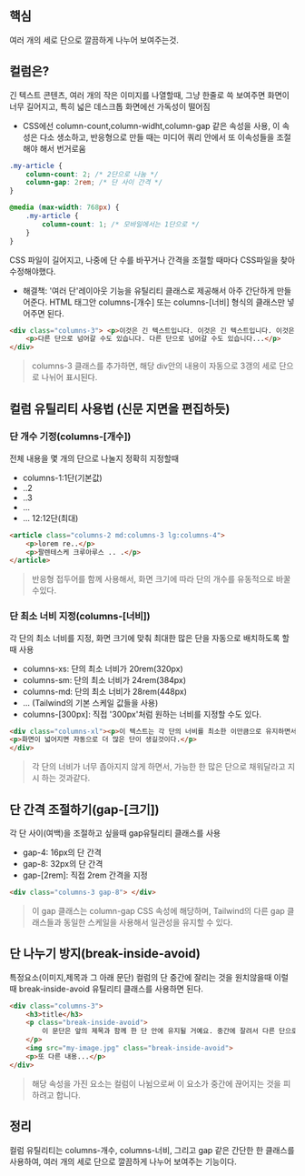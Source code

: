 ## 핵심
여러 개의 세로 단으로 깔끔하게 나누어 보여주는것. 

## 컬럼은?
긴 텍스트 콘텐츠, 여러 개의 작은 이미지를 나열할때, 그냥 한줄로 쓱 보여주면 화면이 너무 길어지고, 특히 넓은 데스크톱 화면에선 가독성이 떨어짐
- CSS에선 column-count,column-widht,column-gap 같은 속성을 사용, 이 속성은 다소 생소하고, 반응형으로 만들 때는 미디어 쿼리 안에서 또 이속성들을 조절해야 해서 번거로움
```CSS
.my-article {
	column-count: 2; /* 2단으로 나눔 */
	column-gap: 2rem; /* 단 사이 간격 */
}

@media (max-width: 768px) {
	.my-article {
		column-count: 1; /* 모바일에서는 1단으로 */
	}
}
```
CSS 파일이 길어지고, 나중에 단 수를 바꾸거나 간격을 조절할 때마다 CSS파일을 찾아 수정해야했다.
- 해결책: '여러 단'레이아웃 기능을 유틸리티 클래스로 제공해서 아주 간단하게 만들어준다. HTML 태그안 columns-\[개수] 또는 columns-\[너비] 형식의 클래스만 넣어주면 된다.
```HTML
<div class="columns-3"> <p>이것은 긴 텍스트입니다. 이것은 긴 텍스트입니다. 이것은 긴 텍스트입니다...</p>
	<p>다른 단으로 넘어갈 수도 있습니다. 다른 단으로 넘어갈 수도 있습니다...</p>
</div>
```
> columns-3 클래스를 추가하면, 해당 div안의 내용이 자동으로 3갱의 세로 단으로 나뉘어 표시된다.

## 컬럼 유틸리티 사용법 (신문 지면을 편집하듯)

### **단 개수 기정(columns-\[개수])**
전체 내용을 몇 개의 단으로 나눌지 정확히 지정할때
- columns-1:1단(기본값)
- ..2
- ..3
- ...
- ... 12:12단(최대)
```HTML
<article class="columns-2 md:columns-3 lg:columns-4">
	<p>lorem re..</p>
	<p>팔렌테스케 크루아루스 .. .</p>
</article>
```
> 반응형 접두어를 함께 사용해서, 화면 크기에 따라 단의 개수를 유동적으로 바꿀수있다.

### **단 최소 너비 지정(columns-\[너비])**
각 단의 최소 너비를 지정, 화면 크기에 맞춰 최대한 많은 단을 자동으로 배치하도록 할때 사용
- columns-xs: 단의 최소 너비가 20rem(320px)
-  columns-sm: 단의 최소 너비가 24rem(384px)
-  columns-md: 단의 최소 너비가 28rem(448px)
- ... (Tailwind의 기본 스케일 값들을 사용)
-  columns-\[300px]: 직접 '300px'처럼 원하는 너비를 지정할 수도 있다.
```HTML
<div class="columns-xl"><p>이 텍스트는 각 단의 너비를 최소한 이만큼으로 유지하면서...</p>
<p>화면이 넓어지면 자동으로 더 많은 단이 생길것이다.</p>
</div>
```
> 각 단의 너비가 너무 좁아지지 않게 하면서, 가능한 한 많은 단으로 채워달라고 지시 하는 것과같다.

## 단 간격 조절하기(gap-\[크기])
각 단 사이(여백)을 조절하고 싶을때 gap유틸리티 클래스를 사용
- gap-4: 16px의 단 간격
- gap-8: 32px의 단 간격
- gap-\[2rem]: 직접 2rem 간격을 지정
```HTML
<div class="columns-3 gap-8"> </div>
```
> 이 gap 클래스는 column-gap CSS 속성에 해당하며, Tailwind의 다른 gap 클래스들과 동일한 스케일을 사용해서 일관성을 유지할 수 있다.

## 단 나누기 방지(break-inside-avoid)
특정요소(이미지,제목과 그 아래 문단) 컬럼의 단 중간에 잘리는 것을 원치않을때 이럴 때 break-inside-avoid 유틸리티 클래스를 사용하면 된다.
```HTML
<div class="columns-3"> 
	<h3>title</h3>
	<p class="break-inside-avoid">
		이 문단은 앞의 제목과 함께 한 단 안에 유지될 거예요. 중간에 잘려서 다른 단으로 넘어가지 않도록 해주세요.
	</p>
	<img src="my-image.jpg" class="break-inside-avoid">
	<p>또 다른 내용...</p>
</div>
```
> 해당 속성을 가진 요소는 컬럼이 나뉨으로써 이 요소가 중간에 끊어지는 것을 피하려고 합니다.

## 정리
컬럼 유틸리티는 columns-개수, columns-너비, 그리고 gap 같은 간단한 한 클래스를 사용하여, 여러 개의 세로 단으로 깔끔하게 나누어 보여주는 기능이다.
